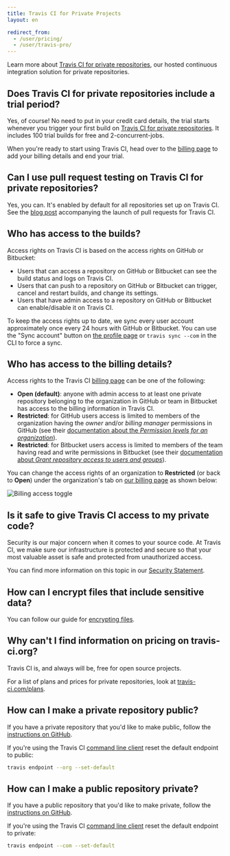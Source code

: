 ```yaml
---
title: Travis CI for Private Projects
layout: en

redirect_from:
  - /user/pricing/
  - /user/travis-pro/
---
```


Learn more about [Travis CI for private repositories](https://travis-ci.com), our hosted
continuous integration solution for private repositories.

## Does Travis CI for private repositories include a trial period?

Yes, of course! No need to put in your credit card details, the trial starts whenever you trigger your first build on [Travis CI for private repositories](https://travis-ci.com). It includes 100 trial builds for free and 2-concurrent-jobs.

When you're ready to start using Travis CI, head over to the [billing page](https://travis-ci.com/account/subscription) to add your billing details and end your trial.

## Can I use pull request testing on Travis CI for private repositories?

Yes, you can. It's enabled by default for all repositories set up on Travis CI. See
the [blog post](https://blog.travis-ci.com/announcing-pull-request-support/) accompanying the launch of pull requests for Travis CI.

## Who has access to the builds?

Access rights on Travis CI is based on the access rights on GitHub or Bitbucket:

- Users that can access a repository on GitHub or Bitbucket can see the build status and logs on Travis CI.
- Users that can push to a repository on GitHub or Bitbucket can trigger, cancel and restart builds, and change its settings.
- Users that have admin access to a repository on GitHub or Bitbucket can enable/disable it on Travis CI.

To keep the access rights up to date, we sync every user account approximately once every 24 hours with GitHub or Bitbucket. You can use the "Sync account" button on [the profile page](https://travis-ci.com/profile) or `travis sync --com` in the CLI to force a sync.

## Who has access to the billing details?

Access rights to the Travis CI [billing page](https://travis-ci.com/account/subscription) can be one of the following:

- **Open (default)**: anyone with admin access to at least one private repository belonging to the organization in GitHub or team in Bitbucket has access to the billing information in Travis CI.
- **Restricted**: for GitHub users access is limited to members of the organization having the _owner_ and/or _billing manager_ permissions in GitHub (see their [documentation about the _Permission levels for an organization_](https://help.github.com/articles/permission-levels-for-an-organization/)).
- **Restricted**: for Bitbucket users access is limited to members of the team having read and write permissions in Bitbucket (see their [documentation about _Grant repository access to users and groups_](https://confluence.atlassian.com/bitbucket/grant-repository-access-to-users-and-groups-221449716.html)).

You can change the access rights of an organization to **Restricted** (or back to **Open**) under the organization's tab on [our billing page](https://travis-ci.com/account/subscription) as shown below:

![Billing access toggle](/images/admin_only_toggle.png "Billing access toggle")

## Is it safe to give Travis CI access to my private code?

Security is our major concern when it comes to your source code. At Travis CI, we make sure our infrastructure is protected and secure so that your most valuable asset is safe and protected from unauthorized access.

You can find more information on this topic in our [Security Statement](https://docs.travis-ci.com/legal/security/).

## How can I encrypt files that include sensitive data?

You can follow our guide for [encrypting files](/user/encrypting-files/).

## Why can't I find information on pricing on travis-ci.org?

Travis CI is, and always will be, free for open source projects.

For a list of plans and prices for private repositories, look at
[travis-ci.com/plans](https://travis-ci.com/plans).

## How can I make a private repository public?

If you have a private repository that you'd like to make public, follow the [instructions on
GitHub](https://help.github.com/articles/making-a-private-repository-public/).

If you're using the Travis CI [command line client](https://github.com/travis-ci/travis.rb#readme)
   reset the default endpoint to public:

   ```sh
   travis endpoint --org --set-default
   ```

## How can I make a public repository private?

If you have a public repository that you'd like to make private, follow the [instructions on
GitHub](https://help.github.com/articles/making-a-public-repository-private/).

If you're using the Travis CI [command line client](https://github.com/travis-ci/travis.rb#readme)
   reset the default endpoint to private:

   ```sh
   travis endpoint --com --set-default
   ```
